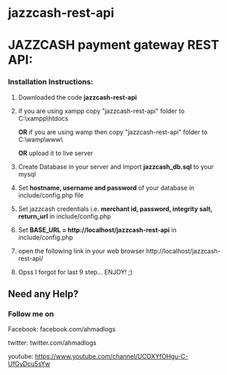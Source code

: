 # jazzcash-rest-api

# JAZZCASH payment gateway REST API:



### Installation Instructions:

1. Downloaded the code **jazzcash-rest-api**

2. if you are using xampp copy "jazzcash-rest-api" folder to C:\xampp\htdocs

   **OR** if you are using wamp then  copy "jazzcash-rest-api" folder to C:\wamp\www\
   
   **OR** upload it to live server
   
3. Create Database in your server and Import **jazzcash_db.sql** to your mysql

4. Set **hostname, username and password** of your database in include/config.php file

5. Set jazzcash credentials i.e. **merchant id, password, integrity salt, return_url** in include/config.php

6. Set **BASE_URL = http://localhost/jazzcash-rest-api** in include/config.php

7. open the following link in your web browser http://localhost/jazzcash-rest-api/

8. Opss I forgot for last 9 step... ENJOY! ;)




## Need any Help?

### Follow me on

Facebook: facebook.com/ahmadlogs 

twitter: twitter.com/ahmadlogs

youtube: https://www.youtube.com/channel/UCOXYfOHgu-C-UfGyDcu5sYw
